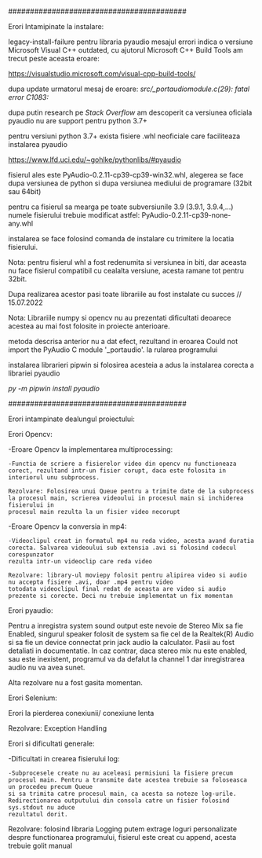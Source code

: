 #########################################

Erori Intamipinate la instalare:

legacy-install-failure pentru libraria pyaudio
  mesajul errori indica o versiune Microsoft Visual C++ outdated, cu ajutorul Microsoft C++ Build Tools am trecut peste aceasta eroare:

  https://visualstudio.microsoft.com/visual-cpp-build-tools/

  dupa update urmatorul mesaj de eroare: *src/_portaudiomodule.c(29): fatal error C1083:*
  
  dupa putin research pe *Stack Overflow* am descoperit ca versiunea oficiala pyaudio nu are support pentru python 3.7+
  
  pentru versiuni python 3.7+ exista fisiere .whl neoficiale care faciliteaza instalarea pyaudio
  
  https://www.lfd.uci.edu/~gohlke/pythonlibs/#pyaudio
  
  fisierul ales este PyAudio-0.2.11-cp39-cp39-win32.whl, alegerea se face dupa versiunea de python si dupa versiunea mediului de programare (32bit sau 64bit)
  
  pentru ca fisierul sa mearga pe toate subversiunile 3.9 (3.9.1, 3.9.4,...) numele fisierului trebuie modificat astfel: PyAudio-0.2.11-cp39-none-any.whl
  
  instalarea se face folosind comanda de instalare cu trimitere la locatia fisierului.
  
  Nota: pentru fisierul whl a fost redenumita si versiunea in biti, dar aceasta nu face fisierul compatibil cu cealalta versiune, acesta ramane tot pentru 32bit.
  
Dupa realizarea acestor pasi toate librariile au fost instalate cu succes // 15.07.2022

Nota: Librariile numpy si opencv nu au prezentati dificultati deoarece acestea au mai fost folosite in proiecte anterioare.

metoda descrisa anterior nu a dat efect, rezultand in eroarea Could not import the PyAudio C module '_portaudio'. la rularea programului

instalarea librarieri pipwin si folosirea acesteia a adus la instalarea corecta a librariei pyaudio

*py -m pipwin install pyaudio*

#########################################

Erori intampinate dealungul proiectului:

Erori Opencv:

  -Eroare Opencv la implementarea multiprocessing:

    -Functia de scriere a fisierelor video din opencv nu functioneaza corect, rezultand intr-un fisier corupt, daca este folosita in interiorul unu subprocess.
    
    Rezolvare: Folosirea unui Queue pentru a trimite date de la subprocess la procesul main, scrierea videoului in procesul main si inchiderea fisierului in 
    procesul main rezulta la un fisier video necorupt
    
  -Eroare Opencv la conversia in mp4:
  
    -Videoclipul creat in formatul mp4 nu reda video, acesta avand duratia corecta. Salvarea videoului sub extensia .avi si folosind codecul corespunzator
    rezulta intr-un videoclip care reda video
    
    Rezolvare: library-ul moviepy folosit pentru alipirea video si audio nu accepta fisiere .avi, doar .mp4 pentru video
    totodata videoclipul final redat de aceasta are video si audio prezente si corecte. Deci nu trebuie implementat un fix momentan
    
    
Erori pyaudio:

  Pentru a inregistra system sound output este nevoie de Stereo Mix sa fie Enabled, singurul speaker folosit de system sa fie cel de la Realtek(R) Audio
  si sa fie un device connectat prin jack audio la calculator. Pasii au fost detaliati in documentatie.
  In caz contrar, daca stereo mix nu este enabled, sau este inexistent, programul va da defalut la channel 1 dar inregistrarea audio nu va avea sunet.
  
  Alta rezolvare nu a fost gasita momentan.
  
Erori Selenium:

  Erori la pierderea conexiunii/ conexiune lenta
  
  Rezolvare: Exception Handling
  
Erori si dificultati generale:

  -Dificultati in crearea fisierului log:
  
    -Subprocesele create nu au aceleasi permisiuni la fisiere precum procesul main. Pentru a transmite date acestea trebuie sa foloseasca un procedeu precum Queue
    si sa trimita catre procesul main, ca acesta sa noteze log-urile. Redirectionarea outputului din consola catre un fisier folosind sys.stdout nu aduce 
    rezultatul dorit.
    
  Rezolvare: folosind libraria Logging putem extrage loguri personalizate despre functionarea programului, fisierul este creat cu append, acesta trebuie golit manual
    
